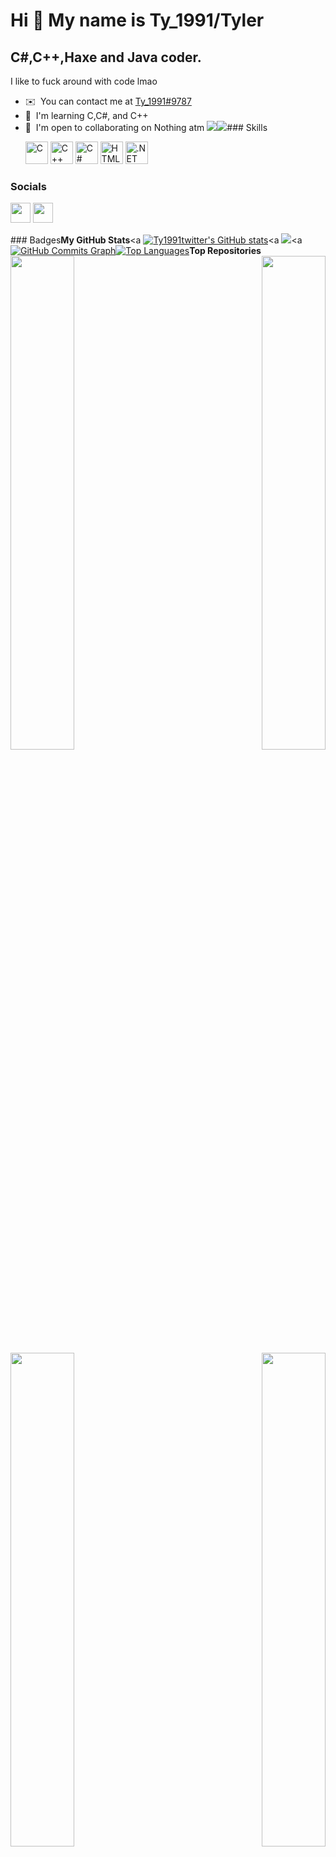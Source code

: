 Hi 👋 My name is Ty\_1991/Tyler
===============================

C#,C++,Haxe and Java coder.
---------------------------

I like to fuck around with code lmao

*   ✉️  You can contact me at [Ty\_1991#9787](mailto:Ty_1991#9787)
*   🧠  I'm learning C,C#, and C++
*   🤝  I'm open to collaborating on Nothing atm
<a href="https://www.twitter.com/Ty_1991" target="_blank" rel="noreferrer"><img
                  src="https://img.shields.io/twitter/follow/Ty_1991?logo=twitter&style=for-the-badge&color=0891b2&labelColor=1c1917"
                /></a><a href="https://www.github.com/Ty1991twitter" target="_blank" rel="noreferrer"><img
                  src="https://img.shields.io/github/followers/Ty1991twitter?logo=github&style=for-the-badge&color=0891b2&labelColor=1c1917" /></a>### Skills<p align="left">
                                <a href="https://docs.microsoft.com/en-us/cpp/?view=msvc-170" target="_blank" rel="noreferrer"><img src="https://raw.githubusercontent.com/danielcranney/readme-generator/main/public/icons/skills/c-colored.svg" width="36" height="36" alt="C" /></a>
                                <a href="https://docs.microsoft.com/en-us/cpp/?view=msvc-170" target="_blank" rel="noreferrer"><img src="https://raw.githubusercontent.com/danielcranney/readme-generator/main/public/icons/skills/cplusplus-colored.svg" width="36" height="36" alt="C++" /></a>
                                <a href="https://docs.microsoft.com/en-us/dotnet/csharp/" target="_blank" rel="noreferrer"><img src="https://raw.githubusercontent.com/danielcranney/readme-generator/main/public/icons/skills/csharp-colored.svg" width="36" height="36" alt="C#" /></a>
                                <a href="https://developer.mozilla.org/en-US/docs/Glossary/HTML5" target="_blank" rel="noreferrer"><img src="https://raw.githubusercontent.com/danielcranney/readme-generator/main/public/icons/skills/html5-colored.svg" width="36" height="36" alt="HTML5" /></a>
                                <a href="https://dotnet.microsoft.com/en-us/" target="_blank" rel="noreferrer"><img src="https://raw.githubusercontent.com/danielcranney/readme-generator/main/public/icons/skills/dot-net-colored.svg" width="36" height="36" alt=".NET" /></a>
                    </p>
                    
### Socials
                  
                  
<p align="left">
                          
<a href="https://www.github.com/Ty1991twitter" target="_blank" rel="noreferrer"><img src="https://raw.githubusercontent.com/danielcranney/readme-generator/main/public/icons/socials/github.svg" width="32" height="32" /></a>
<a href="https://www.twitter.com/Ty_1991" target="_blank" rel="noreferrer"><img src="https://raw.githubusercontent.com/danielcranney/readme-generator/main/public/icons/socials/twitter.svg" width="32" height="32" /></a></p>### Badges<b>My GitHub Stats</b><a
<a href="http://www.github.com/Ty1991twitter"><img src="https://github-readme-stats.vercel.app/api?username=Ty1991twitter&show_icons=true&hide=&count_private=true&title_color=0891b2&text_color=ffffff&icon_color=0891b2&bg_color=1c1917&hide_border=true&show_icons=true" alt="Ty1991twitter's GitHub stats" /></a><a
<a href="http://www.github.com/Ty1991twitter"><img
src="https://github-readme-streak-stats.herokuapp.com/?user=Ty1991twitter&stroke=ffffff&background=1c1917&ring=0891b2&fire=0891b2&currStreakNum=ffffff&currStreakLabel=0891b2&sideNums=ffffff&sideLabels=ffffff&dates=ffffff&hide_border=true" /></a><a
<a href="http://www.github.com/Ty1991twitter"><img src="https://activity-graph.herokuapp.com/graph?username=Ty1991twitter&bg_color=1c1917&color=ffffff&line=0891b2&point=ffffff&area_color=1c1917&area=true&hide_border=true&custom_title=GitHub%20Commits%20Graph" alt="GitHub Commits Graph" /></a><a href="https://github.com/Ty1991twitter" align="left"><img src="https://github-readme-stats.vercel.app/api/top-langs/?username=Ty1991twitter&langs_count=10&title_color=0891b2&text_color=ffffff&icon_color=0891b2&bg_color=1c1917&hide_border=true&locale=en&custom_title=Top%20%Languages" alt="Top Languages" /></a><b>Top Repositories</b><div width="100%" align="center"><a href="https://github.com/Ty1991twitter/Sonic-Nexus-Decompilation-Web" align="left"><img align="left" width="45%" src="https://github-readme-stats.vercel.app/api/pin/?username=Ty1991twitter&repo=Sonic-Nexus-Decompilation-Web&title_color=0891b2&text_color=ffffff&icon_color=0891b2&bg_color=1c1917&hide_border=true&locale=en" /></a><a href="https://github.com/Ty1991twitter/Funkin" align="right"><img align="right" width="45%" src="https://github-readme-stats.vercel.app/api/pin/?username=Ty1991twitter&repo=Funkin&title_color=0891b2&text_color=ffffff&icon_color=0891b2&bg_color=1c1917&hide_border=true&locale=en" /></a></div><br /><br /><br /><br /><br /><br /><br /><br /><br /><br /><br /><br /><div width="100%" align="center"><a href="https://github.com/Ty1991twitter/Sonic-Mania-and-RSDKv5-Decompilation-Emscripten" align="left"><img align="left" width="45%" src="https://github-readme-stats.vercel.app/api/pin/?username=Ty1991twitter&repo=Sonic-Mania-and-RSDKv5-Decompilation-Emscripten&title_color=0891b2&text_color=ffffff&icon_color=0891b2&bg_color=1c1917&hide_border=true&locale=en" /></a><a href="https://github.com/Ty1991twitter/Realize-OS-Beta" align="right"><img align="right" width="45%" src="https://github-readme-stats.vercel.app/api/pin/?username=Ty1991twitter&repo=Realize-OS-Beta&title_color=0891b2&text_color=ffffff&icon_color=0891b2&bg_color=1c1917&hide_border=true&locale=en" /></a></div>

